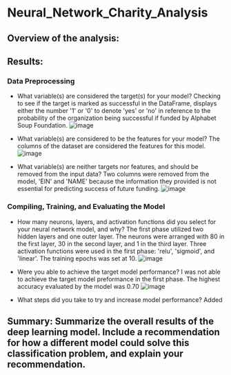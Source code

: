 # Neural_Network_Charity_Analysis
## Overview of the analysis:


## Results: 
### Data Preprocessing

- What variable(s) are considered the target(s) for your model?
Checking to see if the target is marked as successful in the DataFrame, displays either the number '1' or '0' to denote 'yes' or 'no' in reference to the probability of the organization being successful if funded by Alphabet Soup Foundation.
![image](https://user-images.githubusercontent.com/97486216/179437259-97c682f4-22ef-4410-9000-34a82d70a070.png)

- What variable(s) are considered to be the features for your model?
The columns of the dataset are considered the features for this model.
![image](https://user-images.githubusercontent.com/97486216/179437531-a210efad-437a-40c7-84e1-d9803e1313a1.png)

- What variable(s) are neither targets nor features, and should be removed from the input data?
Two columns were removed from the model, 'EIN' and 'NAME' because the information they provided is not essential for predicting success of future funding.
![image](https://user-images.githubusercontent.com/97486216/179437763-94197ff7-cc7d-4650-bba5-a5d329cfc129.png)

### Compiling, Training, and Evaluating the Model

- How many neurons, layers, and activation functions did you select for your neural network model, and why?
The first phase utilized two hidden layers and one outer layer. The neurons were arranged with 80 in the first layer, 30 in the second layer, and 1 in the third layer. Three activation functions were used in the first phase: 'relu', 'sigmoid', and 'linear'. The training epochs was set at 10.
![image](https://user-images.githubusercontent.com/97486216/179438861-bee85f42-f1a7-402d-be6c-57b37f63393c.png)

- Were you able to achieve the target model performance?
I was not able to achieve the target model preformance in the first phase. The highest accuracy evaluated by the model was 0.70
![image](https://user-images.githubusercontent.com/97486216/179439078-cff00878-c2a5-46c2-8823-6c69e4e24ca6.png)

- What steps did you take to try and increase model performance?
Added 
## Summary: Summarize the overall results of the deep learning model. Include a recommendation for how a different model could solve this classification problem, and explain your recommendation.
